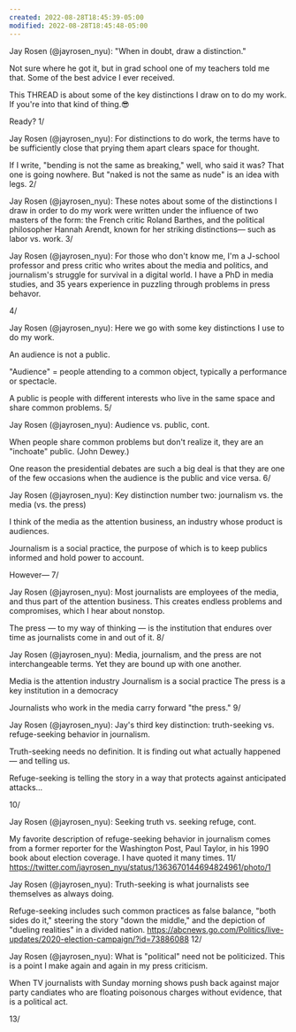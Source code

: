```yaml
---
created: 2022-08-28T18:45:39-05:00
modified: 2022-08-28T18:45:48-05:00
---
```


Jay Rosen (@jayrosen_nyu): "When in doubt, draw a distinction."

Not sure where he got it, but in grad school one of my teachers told me that. Some of the best advice I ever received.

This THREAD is about some of the key distinctions I draw on to do my work. If you're into that kind of thing.😎

Ready? 1/

Jay Rosen (@jayrosen_nyu): For distinctions to do work, the terms have to be sufficiently close that prying them apart clears space for thought.

If I write, "bending is not the same as breaking," well, who said it was? That one is going nowhere. But "naked is not the same as nude" is an idea with legs. 2/

Jay Rosen (@jayrosen_nyu): These notes about some of the distinctions I draw in order to do my work were written under the influence of two masters of the form: the French critic Roland Barthes, and the political philosopher Hannah Arendt, known for her striking distinctions— such as labor vs. work. 3/

Jay Rosen (@jayrosen_nyu): For those who don't know me, I'm a J-school professor and press critic who writes about the media and politics, and journalism's struggle for survival in a digital world. I have a PhD in media studies, and 35 years experience in puzzling through problems in press behavor. 

4/

Jay Rosen (@jayrosen_nyu): Here we go with some key distinctions I use to do my work.

An audience is not a public.

"Audience" = people attending to a common object, typically a performance or spectacle.

A public is people with different interests who live in the same space and share common problems. 5/

Jay Rosen (@jayrosen_nyu): Audience vs. public, cont.

When people share common problems but don't realize it, they are an "inchoate" public. (John Dewey.)

One reason the presidential debates are such a big deal is that they are one of the few occasions when the audience is the public and vice versa. 6/

Jay Rosen (@jayrosen_nyu): Key distinction number two: journalism vs. the media (vs. the press)

I think of the media as the attention business, an industry whose product is audiences.

Journalism is a social practice, the purpose of which is to keep publics informed and hold power to account.

However— 7/

Jay Rosen (@jayrosen_nyu): Most journalists are employees of the media, and thus part of the attention business. This creates endless problems and compromises, which I hear about nonstop.

The press — to my way of thinking — is the institution that endures over time as journalists come in and out of it. 8/

Jay Rosen (@jayrosen_nyu): Media, journalism, and the press are not interchangeable terms. Yet they are bound up with one another.

Media is the attention industry
Journalism is a social practice
The press is a key institution in a democracy

Journalists who work in the media carry forward "the press." 9/

Jay Rosen (@jayrosen_nyu): Jay's third key distinction: truth-seeking vs. refuge-seeking behavior in journalism.

Truth-seeking needs no definition. It is finding out what actually happened— and telling us.

Refuge-seeking is telling the story in a way that protects against anticipated attacks... 

10/

Jay Rosen (@jayrosen_nyu): Seeking truth vs. seeking refuge, cont.

My favorite description of refuge-seeking behavior in journalism comes from a former reporter for the Washington Post, Paul Taylor, in his 1990 book about election coverage. I have quoted it many times. 11/ https://twitter.com/jayrosen_nyu/status/1363670144694824961/photo/1

Jay Rosen (@jayrosen_nyu): Truth-seeking is what journalists see themselves as always doing.

Refuge-seeking includes such common practices as false balance, "both sides do it," steering the story "down the middle," and the depiction of "dueling realities" in a divided nation. https://abcnews.go.com/Politics/live-updates/2020-election-campaign/?id=73886088 12/

Jay Rosen (@jayrosen_nyu): What is "political" need not be politicized. This is a point I make again and again in my press criticism. 

When TV journalists with Sunday morning shows push back against major party candiates who are floating poisonous charges without evidence, that is a political act. 

13/
